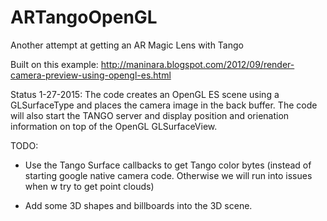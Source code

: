 # ARTangoOpenGL
Another attempt at getting an AR Magic Lens with Tango

Built on this example: http://maninara.blogspot.com/2012/09/render-camera-preview-using-opengl-es.html

Status 1-27-2015:  The code creates an OpenGL ES scene using a GLSurfaceType and places the camera image in the back buffer.  The code will also start the TANGO server and display position and orienation information on top of the OpenGL GLSurfaceView.

TODO:

- Use the Tango Surface callbacks to get Tango color bytes (instead of starting google native camera code.  Otherwise we will run into issues when w try to get point clouds)

- Add some 3D shapes and billboards into the 3D scene.

